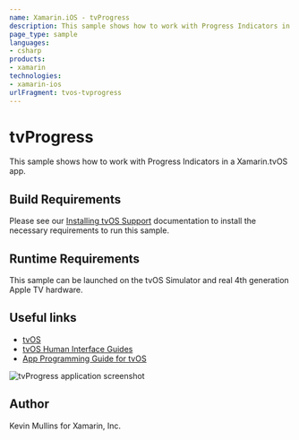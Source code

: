 ```yaml
---
name: Xamarin.iOS - tvProgress
description: This sample shows how to work with Progress Indicators in a Xamarin.tvOS app. Build Requirements Please see our Installing tvOS Support...
page_type: sample
languages:
- csharp
products:
- xamarin
technologies:
- xamarin-ios
urlFragment: tvos-tvprogress
---
```

# tvProgress

This sample shows how to work with Progress Indicators in a Xamarin.tvOS app.

## Build Requirements

Please see our [Installing tvOS Support](/guides/ios/tvos/getting-started/installation/) documentation to install the necessary requirements to run this sample.

## Runtime Requirements

This sample can be launched on the tvOS Simulator and real 4th generation Apple TV hardware.

## Useful links

* [tvOS](https://developer.apple.com/tvos/)
* [tvOS Human Interface Guides](https://developer.apple.com/tvos/human-interface-guidelines/)
* [App Programming Guide for tvOS](https://developer.apple.com/library/prerelease/tvos/documentation/General/Conceptual/AppleTV_PG/)

![tvProgress application screenshot](Screenshots/01.png "tvProgress application screenshot")

## Author

Kevin Mullins for Xamarin, Inc.


